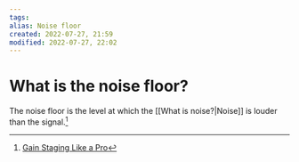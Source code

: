 ```yaml
---
tags: 
alias: Noise floor
created: 2022-07-27, 21:59
modified: 2022-07-27, 22:02
---
```


# What is the noise floor?
The noise floor is the level at which the [[What is noise?|Noise]] is louder than the signal.[^1]

[^1]: [Gain Staging Like a Pro](https://www.sweetwater.com/insync/gain-staging/)